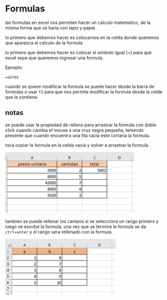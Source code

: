 # Formulas

las formulas en excel nos permiten hacer un calculo matematico, de la misma forma que se haria con lapiz y papel.

lo primero que debemos hacer es colocarnos en la celda donde queremos que aparezca el calculo de la formula.

lo primero que debemos hacer es colocar el simbolo igual (=) para que excel sepa que queremos ingresar una formula.

Ejemplo:

```excel
=a2+b2
```

cuando se quiere modificar la formula se puede hacer desde la barra de formulas o usar `f2` para que nos permita modificar la formula desde la celda que la contiene.



## notas

se puede usar la propiedad de relleno para arrastrar la formula con doble click cuando cambia el mouse a una cruz negra pequeña, teniendo presente que cuando encuentra una fila vacia este cortaria la formula. 

toca copiar la formula en la celda vacia y volver a arrastrar la formula.

![rellenar](../0_img/relleno.gif)

tambien se puede rellenar los campos si se selecciona un rango primero y luego se escribe la formula, una vez que se termine la formula se da `ctrl`+`enter` y el rango sera rellenado con la formula.

![rellenar_rango](../0_img/colocar_formulas_en_rango.gif)
